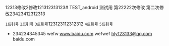 12313修改2修改121312313123# TEST_android
测试用
第22222次修改
第二次修改23423412312313

` 1反引号 `
`` 2反引号 ``
``` 3反引号 ```123123112312312
```` 4反引号 ````
````` 5反引号 `````
+ 234234345345
wefw
  www.baidu.com
  wefwef
hly123133@qq.com
baidu.com
